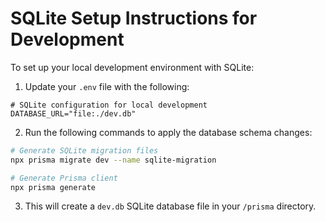 # SQLite Setup Instructions for Development

To set up your local development environment with SQLite:

1. Update your `.env` file with the following:

```
# SQLite configuration for local development
DATABASE_URL="file:./dev.db"
```

2. Run the following commands to apply the database schema changes:

```bash
# Generate SQLite migration files
npx prisma migrate dev --name sqlite-migration

# Generate Prisma client
npx prisma generate
```

3. This will create a `dev.db` SQLite database file in your `/prisma` directory.
